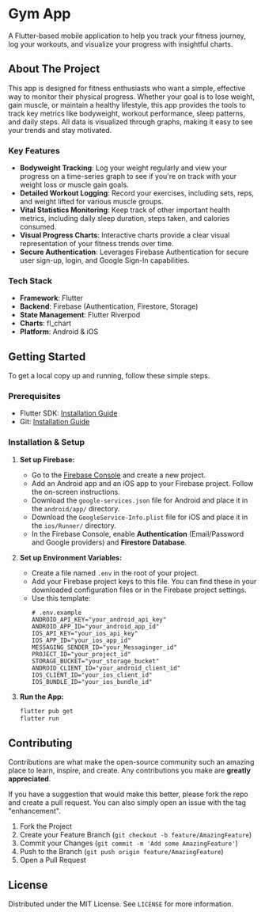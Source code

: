 # Gym App

A Flutter-based mobile application to help you track your fitness journey, log your workouts, and visualize your progress with insightful charts.

## About The Project

This app is designed for fitness enthusiasts who want a simple, effective way to monitor their physical progress. Whether your goal is to lose weight, gain muscle, or maintain a healthy lifestyle, this app provides the tools to track key metrics like bodyweight, workout performance, sleep patterns, and daily steps. All data is visualized through graphs, making it easy to see your trends and stay motivated.

### Key Features

- **Bodyweight Tracking**: Log your weight regularly and view your progress on a time-series graph to see if you're on track with your weight loss or muscle gain goals.
- **Detailed Workout Logging**: Record your exercises, including sets, reps, and weight lifted for various muscle groups.
- **Vital Statistics Monitoring**: Keep track of other important health metrics, including daily sleep duration, steps taken, and calories consumed.
- **Visual Progress Charts**: Interactive charts provide a clear visual representation of your fitness trends over time.
- **Secure Authentication**: Leverages Firebase Authentication for secure user sign-up, login, and Google Sign-In capabilities.

### Tech Stack

- **Framework**: Flutter
- **Backend**: Firebase (Authentication, Firestore, Storage)
- **State Management**: Flutter Riverpod
- **Charts**: fl_chart
- **Platform**: Android & iOS

## Getting Started

To get a local copy up and running, follow these simple steps.

### Prerequisites

- Flutter SDK: [Installation Guide](https://flutter.dev/docs/get-started/install)
- Git: [Installation Guide](https://git-scm.com/book/en/v2/Getting-Started-Installing-Git)

### Installation & Setup

1.  **Set up Firebase:**

    - Go to the [Firebase Console](https://console.firebase.google.com/) and create a new project.
    - Add an Android app and an iOS app to your Firebase project. Follow the on-screen instructions.
    - Download the `google-services.json` file for Android and place it in the `android/app/` directory.
    - Download the `GoogleService-Info.plist` file for iOS and place it in the `ios/Runner/` directory.
    - In the Firebase Console, enable **Authentication** (Email/Password and Google providers) and **Firestore Database**.

2.  **Set up Environment Variables:**

    - Create a file named `.env` in the root of your project.
    - Add your Firebase project keys to this file. You can find these in your downloaded configuration files or in the Firebase project settings.
    - Use this template:
      ```env
      # .env.example
      ANDROID_API_KEY="your_android_api_key"
      ANDROID_APP_ID="your_android_app_id"
      IOS_API_KEY="your_ios_api_key"
      IOS_APP_ID="your_ios_app_id"
      MESSAGING_SENDER_ID="your_Messaginger_id"
      PROJECT_ID="your_project_id"
      STORAGE_BUCKET="your_storage_bucket"
      ANDROID_CLIENT_ID="your_android_client_id"
      IOS_CLIENT_ID="your_ios_client_id"
      IOS_BUNDLE_ID="your_ios_bundle_id"
      ```

3.  **Run the App:**
    ```sh
    flutter pub get
    flutter run
    ```

## Contributing

Contributions are what make the open-source community such an amazing place to learn, inspire, and create. Any contributions you make are **greatly appreciated**.

If you have a suggestion that would make this better, please fork the repo and create a pull request. You can also simply open an issue with the tag "enhancement".

1.  Fork the Project
2.  Create your Feature Branch (`git checkout -b feature/AmazingFeature`)
3.  Commit your Changes (`git commit -m 'Add some AmazingFeature'`)
4.  Push to the Branch (`git push origin feature/AmazingFeature`)
5.  Open a Pull Request

## License

Distributed under the MIT License. See `LICENSE` for more information.
